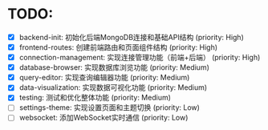 # TODO:

- [x] backend-init: 初始化后端MongoDB连接和基础API结构 (priority: High)
- [x] frontend-routes: 创建前端路由和页面组件结构 (priority: High)
- [x] connection-management: 实现连接管理功能（前端+后端） (priority: High)
- [x] database-browser: 实现数据库浏览功能 (priority: Medium)
- [x] query-editor: 实现查询编辑器功能 (priority: Medium)
- [x] data-visualization: 实现数据可视化功能 (priority: Medium)
- [x] testing: 测试和优化整体功能 (priority: Medium)
- [ ] settings-theme: 实现设置页面和主题切换 (priority: Low)
- [ ] websocket: 添加WebSocket实时通信 (priority: Low)
